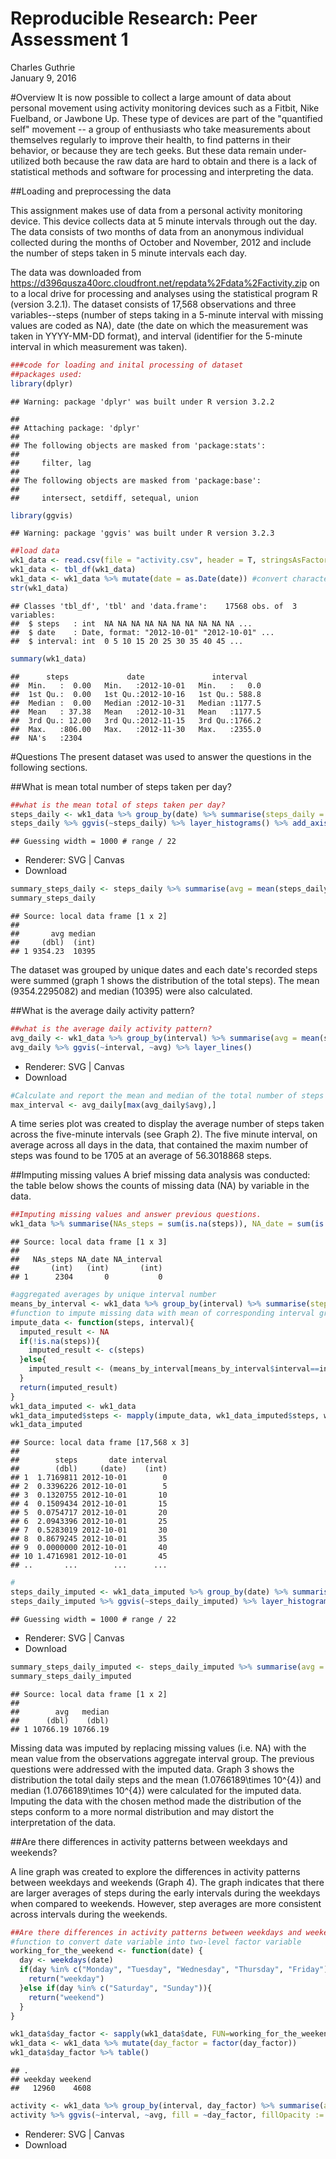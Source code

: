 # Reproducible Research: Peer Assessment 1
Charles Guthrie  
January 9, 2016  

#Overview
It is now possible to collect a large amount of data about personal movement using activity monitoring devices such as a Fitbit, Nike Fuelband, or Jawbone Up. These type of devices are part of the "quantified self" movement -- a group of enthusiasts who take measurements about themselves regularly to improve their health, to find patterns in their behavior, or because they are tech geeks. But these data remain under-utilized both because the raw data are hard to obtain and there is a lack of statistical methods and software for processing and interpreting the data.  

##Loading and preprocessing the data

This assignment makes use of data from a personal activity monitoring device. This device collects data at 5 minute intervals through out the day. The data consists of two months of data from an anonymous individual collected during the months of October and November, 2012 and include the number of steps taken in 5 minute intervals each day.  

The data was downloaded from https://d396qusza40orc.cloudfront.net/repdata%2Fdata%2Factivity.zip on to a local drive for processing and analyses using the statistical program R (version 3.2.1).  The dataset consists of 17,568 observations and three variables--steps (number of steps taking in a 5-minute interval with missing values are coded as NA), date (the date on which the measurement was taken in YYYY-MM-DD format), and interval (identifier for the 5-minute interval in which measurement was taken).


```r
###code for loading and inital processing of dataset
##packages used: 
library(dplyr)
```

```
## Warning: package 'dplyr' was built under R version 3.2.2
```

```
## 
## Attaching package: 'dplyr'
## 
## The following objects are masked from 'package:stats':
## 
##     filter, lag
## 
## The following objects are masked from 'package:base':
## 
##     intersect, setdiff, setequal, union
```

```r
library(ggvis)
```

```
## Warning: package 'ggvis' was built under R version 3.2.3
```

```r
##load data 
wk1_data <- read.csv(file = "activity.csv", header = T, stringsAsFactors = F) 
wk1_data <- tbl_df(wk1_data)
wk1_data <- wk1_data %>% mutate(date = as.Date(date)) #convert character data type to date data type 
str(wk1_data)
```

```
## Classes 'tbl_df', 'tbl' and 'data.frame':	17568 obs. of  3 variables:
##  $ steps   : int  NA NA NA NA NA NA NA NA NA NA ...
##  $ date    : Date, format: "2012-10-01" "2012-10-01" ...
##  $ interval: int  0 5 10 15 20 25 30 35 40 45 ...
```

```r
summary(wk1_data)
```

```
##      steps             date               interval     
##  Min.   :  0.00   Min.   :2012-10-01   Min.   :   0.0  
##  1st Qu.:  0.00   1st Qu.:2012-10-16   1st Qu.: 588.8  
##  Median :  0.00   Median :2012-10-31   Median :1177.5  
##  Mean   : 37.38   Mean   :2012-10-31   Mean   :1177.5  
##  3rd Qu.: 12.00   3rd Qu.:2012-11-15   3rd Qu.:1766.2  
##  Max.   :806.00   Max.   :2012-11-30   Max.   :2355.0  
##  NA's   :2304
```

#Questions
The present dataset was used to answer the questions in the following sections.  

##What is mean total number of steps taken per day?
  


```r
##what is the mean total of steps taken per day?
steps_daily <- wk1_data %>% group_by(date) %>% summarise(steps_daily = sum(steps, na.rm =T))
steps_daily %>% ggvis(~steps_daily) %>% layer_histograms() %>% add_axis("x", title = "Graph 1: Step Daily")
```

```
## Guessing width = 1000 # range / 22
```

<!--html_preserve--><div id="plot_id210416625-container" class="ggvis-output-container">
<div id="plot_id210416625" class="ggvis-output"></div>
<div class="plot-gear-icon">
<nav class="ggvis-control">
<a class="ggvis-dropdown-toggle" title="Controls" onclick="return false;"></a>
<ul class="ggvis-dropdown">
<li>
Renderer: 
<a id="plot_id210416625_renderer_svg" class="ggvis-renderer-button" onclick="return false;" data-plot-id="plot_id210416625" data-renderer="svg">SVG</a>
 | 
<a id="plot_id210416625_renderer_canvas" class="ggvis-renderer-button" onclick="return false;" data-plot-id="plot_id210416625" data-renderer="canvas">Canvas</a>
</li>
<li>
<a id="plot_id210416625_download" class="ggvis-download" data-plot-id="plot_id210416625">Download</a>
</li>
</ul>
</nav>
</div>
</div>
<script type="text/javascript">
var plot_id210416625_spec = {
  "data": [
    {
      "name": ".0/bin1/stack2",
      "format": {
        "type": "csv",
        "parse": {
          "xmin_": "number",
          "xmax_": "number",
          "stack_upr_": "number",
          "stack_lwr_": "number"
        }
      },
      "values": "\"xmin_\",\"xmax_\",\"stack_upr_\",\"stack_lwr_\"\n-500,500,10,0\n500,1500,0,0\n1500,2500,1,0\n2500,3500,1,0\n3500,4500,1,0\n4500,5500,2,0\n5500,6500,0,0\n6500,7500,3,0\n7500,8500,2,0\n8500,9500,3,0\n9500,10500,9,0\n10500,11500,7,0\n11500,12500,4,0\n12500,13500,7,0\n13500,14500,3,0\n14500,15500,5,0\n15500,16500,0,0\n16500,17500,1,0\n17500,18500,0,0\n18500,19500,0,0\n19500,20500,1,0\n20500,21500,1,0"
    },
    {
      "name": "scale/x",
      "format": {
        "type": "csv",
        "parse": {
          "domain": "number"
        }
      },
      "values": "\"domain\"\n-1600\n22600"
    },
    {
      "name": "scale/y",
      "format": {
        "type": "csv",
        "parse": {
          "domain": "number"
        }
      },
      "values": "\"domain\"\n0\n10.5"
    }
  ],
  "scales": [
    {
      "name": "x",
      "domain": {
        "data": "scale/x",
        "field": "data.domain"
      },
      "zero": false,
      "nice": false,
      "clamp": false,
      "range": "width"
    },
    {
      "name": "y",
      "domain": {
        "data": "scale/y",
        "field": "data.domain"
      },
      "zero": false,
      "nice": false,
      "clamp": false,
      "range": "height"
    }
  ],
  "marks": [
    {
      "type": "rect",
      "properties": {
        "update": {
          "stroke": {
            "value": "#000000"
          },
          "fill": {
            "value": "#333333"
          },
          "x": {
            "scale": "x",
            "field": "data.xmin_"
          },
          "x2": {
            "scale": "x",
            "field": "data.xmax_"
          },
          "y": {
            "scale": "y",
            "field": "data.stack_upr_"
          },
          "y2": {
            "scale": "y",
            "field": "data.stack_lwr_"
          }
        },
        "ggvis": {
          "data": {
            "value": ".0/bin1/stack2"
          }
        }
      },
      "from": {
        "data": ".0/bin1/stack2"
      }
    }
  ],
  "legends": [],
  "axes": [
    {
      "type": "x",
      "scale": "x",
      "orient": "bottom",
      "title": "Graph 1: Step Daily",
      "layer": "back",
      "grid": true
    },
    {
      "type": "y",
      "scale": "y",
      "orient": "left",
      "layer": "back",
      "grid": true,
      "title": "count"
    }
  ],
  "padding": null,
  "ggvis_opts": {
    "keep_aspect": false,
    "resizable": true,
    "padding": {},
    "duration": 250,
    "renderer": "svg",
    "hover_duration": 0,
    "width": 672,
    "height": 480
  },
  "handlers": null
};
ggvis.getPlot("plot_id210416625").parseSpec(plot_id210416625_spec);
</script><!--/html_preserve-->

```r
summary_steps_daily <- steps_daily %>% summarise(avg = mean(steps_daily, na.rm = T), median = median(steps_daily, na.rm =T))
summary_steps_daily
```

```
## Source: local data frame [1 x 2]
## 
##       avg median
##     (dbl)  (int)
## 1 9354.23  10395
```

The dataset was grouped by unique dates and each date's recorded steps were summed (graph 1 shows the distribution of the total steps).  The mean (9354.2295082) and median (10395) were also calculated.


##What is the average daily activity pattern?

```r
##what is the average daily activity pattern? 
avg_daily <- wk1_data %>% group_by(interval) %>% summarise(avg = mean(steps, na.rm = T))
avg_daily %>% ggvis(~interval, ~avg) %>% layer_lines()
```

<!--html_preserve--><div id="plot_id979734680-container" class="ggvis-output-container">
<div id="plot_id979734680" class="ggvis-output"></div>
<div class="plot-gear-icon">
<nav class="ggvis-control">
<a class="ggvis-dropdown-toggle" title="Controls" onclick="return false;"></a>
<ul class="ggvis-dropdown">
<li>
Renderer: 
<a id="plot_id979734680_renderer_svg" class="ggvis-renderer-button" onclick="return false;" data-plot-id="plot_id979734680" data-renderer="svg">SVG</a>
 | 
<a id="plot_id979734680_renderer_canvas" class="ggvis-renderer-button" onclick="return false;" data-plot-id="plot_id979734680" data-renderer="canvas">Canvas</a>
</li>
<li>
<a id="plot_id979734680_download" class="ggvis-download" data-plot-id="plot_id979734680">Download</a>
</li>
</ul>
</nav>
</div>
</div>
<script type="text/javascript">
var plot_id979734680_spec = {
  "data": [
    {
      "name": ".0/arrange1",
      "format": {
        "type": "csv",
        "parse": {
          "interval": "number",
          "avg": "number"
        }
      },
      "values": "\"interval\",\"avg\"\n0,1.71698113207547\n5,0.339622641509434\n10,0.132075471698113\n15,0.150943396226415\n20,0.0754716981132075\n25,2.09433962264151\n30,0.528301886792453\n35,0.867924528301887\n40,0\n45,1.47169811320755\n50,0.30188679245283\n55,0.132075471698113\n100,0.320754716981132\n105,0.679245283018868\n110,0.150943396226415\n115,0.339622641509434\n120,0\n125,1.11320754716981\n130,1.83018867924528\n135,0.169811320754717\n140,0.169811320754717\n145,0.377358490566038\n150,0.264150943396226\n155,0\n200,0\n205,0\n210,1.13207547169811\n215,0\n220,0\n225,0.132075471698113\n230,0\n235,0.226415094339623\n240,0\n245,0\n250,1.54716981132075\n255,0.943396226415094\n300,0\n305,0\n310,0\n315,0\n320,0.207547169811321\n325,0.622641509433962\n330,1.62264150943396\n335,0.584905660377358\n340,0.490566037735849\n345,0.0754716981132075\n350,0\n355,0\n400,1.18867924528302\n405,0.943396226415094\n410,2.56603773584906\n415,0\n420,0.339622641509434\n425,0.358490566037736\n430,4.11320754716981\n435,0.660377358490566\n440,3.49056603773585\n445,0.830188679245283\n450,3.11320754716981\n455,1.11320754716981\n500,0\n505,1.56603773584906\n510,3\n515,2.24528301886792\n520,3.32075471698113\n525,2.9622641509434\n530,2.09433962264151\n535,6.05660377358491\n540,16.0188679245283\n545,18.3396226415094\n550,39.4528301886792\n555,44.4905660377358\n600,31.4905660377358\n605,49.2641509433962\n610,53.7735849056604\n615,63.4528301886792\n620,49.9622641509434\n625,47.0754716981132\n630,52.1509433962264\n635,39.3396226415094\n640,44.0188679245283\n645,44.1698113207547\n650,37.3584905660377\n655,49.0377358490566\n700,43.811320754717\n705,44.377358490566\n710,50.5094339622642\n715,54.5094339622642\n720,49.9245283018868\n725,50.9811320754717\n730,55.6792452830189\n735,44.3207547169811\n740,52.2641509433962\n745,69.5471698113208\n750,57.8490566037736\n755,56.1509433962264\n800,73.377358490566\n805,68.2075471698113\n810,129.433962264151\n815,157.528301886792\n820,171.150943396226\n825,155.396226415094\n830,177.301886792453\n835,206.169811320755\n840,195.924528301887\n845,179.566037735849\n850,183.396226415094\n855,167.018867924528\n900,143.452830188679\n905,124.037735849057\n910,109.11320754717\n915,108.11320754717\n920,103.716981132075\n925,95.9622641509434\n930,66.2075471698113\n935,45.2264150943396\n940,24.7924528301887\n945,38.7547169811321\n950,34.9811320754717\n955,21.0566037735849\n1000,40.5660377358491\n1005,26.9811320754717\n1010,42.4150943396226\n1015,52.6603773584906\n1020,38.9245283018868\n1025,50.7924528301887\n1030,44.2830188679245\n1035,37.4150943396226\n1040,34.6981132075472\n1045,28.3396226415094\n1050,25.0943396226415\n1055,31.9433962264151\n1100,31.3584905660377\n1105,29.6792452830189\n1110,21.3207547169811\n1115,25.5471698113208\n1120,28.377358490566\n1125,26.4716981132075\n1130,33.4339622641509\n1135,49.9811320754717\n1140,42.0377358490566\n1145,44.6037735849057\n1150,46.0377358490566\n1155,59.188679245283\n1200,63.8679245283019\n1205,87.6981132075472\n1210,94.8490566037736\n1215,92.7735849056604\n1220,63.3962264150943\n1225,50.1698113207547\n1230,54.4716981132075\n1235,32.4150943396226\n1240,26.5283018867925\n1245,37.7358490566038\n1250,45.0566037735849\n1255,67.2830188679245\n1300,42.3396226415094\n1305,39.8867924528302\n1310,43.2641509433962\n1315,40.9811320754717\n1320,46.2452830188679\n1325,56.4339622641509\n1330,42.7547169811321\n1335,25.1320754716981\n1340,39.9622641509434\n1345,53.5471698113208\n1350,47.3207547169811\n1355,60.811320754717\n1400,55.7547169811321\n1405,51.9622641509434\n1410,43.5849056603774\n1415,48.6981132075472\n1420,35.4716981132075\n1425,37.5471698113208\n1430,41.8490566037736\n1435,27.5094339622642\n1440,17.1132075471698\n1445,26.0754716981132\n1450,43.622641509434\n1455,43.7735849056604\n1500,30.0188679245283\n1505,36.0754716981132\n1510,35.4905660377358\n1515,38.8490566037736\n1520,45.9622641509434\n1525,47.7547169811321\n1530,48.1320754716981\n1535,65.3207547169811\n1540,82.9056603773585\n1545,98.6603773584906\n1550,102.11320754717\n1555,83.9622641509434\n1600,62.1320754716981\n1605,64.1320754716981\n1610,74.5471698113208\n1615,63.1698113207547\n1620,56.9056603773585\n1625,59.7735849056604\n1630,43.8679245283019\n1635,38.5660377358491\n1640,44.6603773584906\n1645,45.4528301886792\n1650,46.2075471698113\n1655,43.6792452830189\n1700,46.622641509434\n1705,56.3018867924528\n1710,50.7169811320755\n1715,61.2264150943396\n1720,72.7169811320755\n1725,78.9433962264151\n1730,68.9433962264151\n1735,59.6603773584906\n1740,75.0943396226415\n1745,56.5094339622642\n1750,34.7735849056604\n1755,37.4528301886792\n1800,40.6792452830189\n1805,58.0188679245283\n1810,74.6981132075472\n1815,85.3207547169811\n1820,59.2641509433962\n1825,67.7735849056604\n1830,77.6981132075472\n1835,74.2452830188679\n1840,85.3396226415094\n1845,99.4528301886792\n1850,86.5849056603774\n1855,85.6037735849057\n1900,84.8679245283019\n1905,77.8301886792453\n1910,58.0377358490566\n1915,53.3584905660377\n1920,36.3207547169811\n1925,20.7169811320755\n1930,27.3962264150943\n1935,40.0188679245283\n1940,30.2075471698113\n1945,25.5471698113208\n1950,45.6603773584906\n1955,33.5283018867925\n2000,19.622641509434\n2005,19.0188679245283\n2010,19.3396226415094\n2015,33.3396226415094\n2020,26.811320754717\n2025,21.1698113207547\n2030,27.3018867924528\n2035,21.3396226415094\n2040,19.5471698113208\n2045,21.3207547169811\n2050,32.3018867924528\n2055,20.1509433962264\n2100,15.9433962264151\n2105,17.2264150943396\n2110,23.4528301886792\n2115,19.2452830188679\n2120,12.4528301886792\n2125,8.0188679245283\n2130,14.6603773584906\n2135,16.3018867924528\n2140,8.67924528301887\n2145,7.79245283018868\n2150,8.13207547169811\n2155,2.62264150943396\n2200,1.45283018867925\n2205,3.67924528301887\n2210,4.81132075471698\n2215,8.50943396226415\n2220,7.07547169811321\n2225,8.69811320754717\n2230,9.75471698113208\n2235,2.20754716981132\n2240,0.320754716981132\n2245,0.113207547169811\n2250,1.60377358490566\n2255,4.60377358490566\n2300,3.30188679245283\n2305,2.84905660377358\n2310,0\n2315,0.830188679245283\n2320,0.962264150943396\n2325,1.58490566037736\n2330,2.60377358490566\n2335,4.69811320754717\n2340,3.30188679245283\n2345,0.641509433962264\n2350,0.226415094339623\n2355,1.07547169811321"
    },
    {
      "name": "scale/x",
      "format": {
        "type": "csv",
        "parse": {
          "domain": "number"
        }
      },
      "values": "\"domain\"\n-117.75\n2472.75"
    },
    {
      "name": "scale/y",
      "format": {
        "type": "csv",
        "parse": {
          "domain": "number"
        }
      },
      "values": "\"domain\"\n-10.3084905660377\n216.478301886792"
    }
  ],
  "scales": [
    {
      "name": "x",
      "domain": {
        "data": "scale/x",
        "field": "data.domain"
      },
      "zero": false,
      "nice": false,
      "clamp": false,
      "range": "width"
    },
    {
      "name": "y",
      "domain": {
        "data": "scale/y",
        "field": "data.domain"
      },
      "zero": false,
      "nice": false,
      "clamp": false,
      "range": "height"
    }
  ],
  "marks": [
    {
      "type": "line",
      "properties": {
        "update": {
          "stroke": {
            "value": "#000000"
          },
          "x": {
            "scale": "x",
            "field": "data.interval"
          },
          "y": {
            "scale": "y",
            "field": "data.avg"
          }
        },
        "ggvis": {
          "data": {
            "value": ".0/arrange1"
          }
        }
      },
      "from": {
        "data": ".0/arrange1"
      }
    }
  ],
  "legends": [],
  "axes": [
    {
      "type": "x",
      "scale": "x",
      "orient": "bottom",
      "layer": "back",
      "grid": true,
      "title": "interval"
    },
    {
      "type": "y",
      "scale": "y",
      "orient": "left",
      "layer": "back",
      "grid": true,
      "title": "avg"
    }
  ],
  "padding": null,
  "ggvis_opts": {
    "keep_aspect": false,
    "resizable": true,
    "padding": {},
    "duration": 250,
    "renderer": "svg",
    "hover_duration": 0,
    "width": 672,
    "height": 480
  },
  "handlers": null
};
ggvis.getPlot("plot_id979734680").parseSpec(plot_id979734680_spec);
</script><!--/html_preserve-->

```r
#Calculate and report the mean and median of the total number of steps taken per day
max_interval <- avg_daily[max(avg_daily$avg),]
```

A time series plot was created to display the average number of steps taken across the five-minute intervals (see Graph 2).  The five minute interval, on average across all days in the data, that contained the maxim number of steps was found to be 1705 at an average of 56.3018868 steps. 

##Imputing missing values
A brief missing data analysis was conducted: the table below shows the counts of missing data (NA) by variable in the data. 


```r
##Imputing missing values and answer previous questions.
wk1_data %>% summarise(NAs_steps = sum(is.na(steps)), NA_date = sum(is.na(date)), NA_interval = sum(is.na(interval))) #number of NAs by variable
```

```
## Source: local data frame [1 x 3]
## 
##   NAs_steps NA_date NA_interval
##       (int)   (int)       (int)
## 1      2304       0           0
```

   


```r
#aggregated averages by unique interval number 
means_by_interval <- wk1_data %>% group_by(interval) %>% summarise(steps = mean(steps, na.rm = T)) %>% as.data.frame()
#function to impute missing data with mean of corresponding interval group 
impute_data <- function(steps, interval){
  imputed_result <- NA
  if(!is.na(steps)){
    imputed_result <- c(steps)
  }else{
    imputed_result <- (means_by_interval[means_by_interval$interval==interval, "steps"])
  }
  return(imputed_result)
}
wk1_data_imputed <- wk1_data
wk1_data_imputed$steps <- mapply(impute_data, wk1_data_imputed$steps, wk1_data_imputed$interval)
wk1_data_imputed
```

```
## Source: local data frame [17,568 x 3]
## 
##        steps       date interval
##        (dbl)     (date)    (int)
## 1  1.7169811 2012-10-01        0
## 2  0.3396226 2012-10-01        5
## 3  0.1320755 2012-10-01       10
## 4  0.1509434 2012-10-01       15
## 5  0.0754717 2012-10-01       20
## 6  2.0943396 2012-10-01       25
## 7  0.5283019 2012-10-01       30
## 8  0.8679245 2012-10-01       35
## 9  0.0000000 2012-10-01       40
## 10 1.4716981 2012-10-01       45
## ..       ...        ...      ...
```

```r
#
steps_daily_imputed <- wk1_data_imputed %>% group_by(date) %>% summarise(steps_daily_imputed = sum(steps, na.rm = T))
steps_daily_imputed %>% ggvis(~steps_daily_imputed) %>% layer_histograms() %>% add_axis("x", title = "Graph 3: Imputed Daily Steps Data")
```

```
## Guessing width = 1000 # range / 22
```

<!--html_preserve--><div id="plot_id440570508-container" class="ggvis-output-container">
<div id="plot_id440570508" class="ggvis-output"></div>
<div class="plot-gear-icon">
<nav class="ggvis-control">
<a class="ggvis-dropdown-toggle" title="Controls" onclick="return false;"></a>
<ul class="ggvis-dropdown">
<li>
Renderer: 
<a id="plot_id440570508_renderer_svg" class="ggvis-renderer-button" onclick="return false;" data-plot-id="plot_id440570508" data-renderer="svg">SVG</a>
 | 
<a id="plot_id440570508_renderer_canvas" class="ggvis-renderer-button" onclick="return false;" data-plot-id="plot_id440570508" data-renderer="canvas">Canvas</a>
</li>
<li>
<a id="plot_id440570508_download" class="ggvis-download" data-plot-id="plot_id440570508">Download</a>
</li>
</ul>
</nav>
</div>
</div>
<script type="text/javascript">
var plot_id440570508_spec = {
  "data": [
    {
      "name": ".0/bin1/stack2",
      "format": {
        "type": "csv",
        "parse": {
          "xmin_": "number",
          "xmax_": "number",
          "stack_upr_": "number",
          "stack_lwr_": "number"
        }
      },
      "values": "\"xmin_\",\"xmax_\",\"stack_upr_\",\"stack_lwr_\"\n-500,500,2,0\n500,1500,0,0\n1500,2500,1,0\n2500,3500,1,0\n3500,4500,1,0\n4500,5500,2,0\n5500,6500,0,0\n6500,7500,3,0\n7500,8500,2,0\n8500,9500,3,0\n9500,10500,9,0\n10500,11500,15,0\n11500,12500,4,0\n12500,13500,7,0\n13500,14500,3,0\n14500,15500,5,0\n15500,16500,0,0\n16500,17500,1,0\n17500,18500,0,0\n18500,19500,0,0\n19500,20500,1,0\n20500,21500,1,0"
    },
    {
      "name": "scale/x",
      "format": {
        "type": "csv",
        "parse": {
          "domain": "number"
        }
      },
      "values": "\"domain\"\n-1600\n22600"
    },
    {
      "name": "scale/y",
      "format": {
        "type": "csv",
        "parse": {
          "domain": "number"
        }
      },
      "values": "\"domain\"\n0\n15.75"
    }
  ],
  "scales": [
    {
      "name": "x",
      "domain": {
        "data": "scale/x",
        "field": "data.domain"
      },
      "zero": false,
      "nice": false,
      "clamp": false,
      "range": "width"
    },
    {
      "name": "y",
      "domain": {
        "data": "scale/y",
        "field": "data.domain"
      },
      "zero": false,
      "nice": false,
      "clamp": false,
      "range": "height"
    }
  ],
  "marks": [
    {
      "type": "rect",
      "properties": {
        "update": {
          "stroke": {
            "value": "#000000"
          },
          "fill": {
            "value": "#333333"
          },
          "x": {
            "scale": "x",
            "field": "data.xmin_"
          },
          "x2": {
            "scale": "x",
            "field": "data.xmax_"
          },
          "y": {
            "scale": "y",
            "field": "data.stack_upr_"
          },
          "y2": {
            "scale": "y",
            "field": "data.stack_lwr_"
          }
        },
        "ggvis": {
          "data": {
            "value": ".0/bin1/stack2"
          }
        }
      },
      "from": {
        "data": ".0/bin1/stack2"
      }
    }
  ],
  "legends": [],
  "axes": [
    {
      "type": "x",
      "scale": "x",
      "orient": "bottom",
      "title": "Graph 3: Imputed Daily Steps Data",
      "layer": "back",
      "grid": true
    },
    {
      "type": "y",
      "scale": "y",
      "orient": "left",
      "layer": "back",
      "grid": true,
      "title": "count"
    }
  ],
  "padding": null,
  "ggvis_opts": {
    "keep_aspect": false,
    "resizable": true,
    "padding": {},
    "duration": 250,
    "renderer": "svg",
    "hover_duration": 0,
    "width": 672,
    "height": 480
  },
  "handlers": null
};
ggvis.getPlot("plot_id440570508").parseSpec(plot_id440570508_spec);
</script><!--/html_preserve-->

```r
summary_steps_daily_imputed <- steps_daily_imputed %>% summarise(avg = mean(steps_daily_imputed, na.rm = T), median = median(steps_daily_imputed, na.rm = T))
summary_steps_daily_imputed
```

```
## Source: local data frame [1 x 2]
## 
##        avg   median
##      (dbl)    (dbl)
## 1 10766.19 10766.19
```

Missing data was imputed by replacing missing values (i.e. NA) with the mean value from the observations aggregate interval group.  The previous questions were addressed with the imputed data. Graph 3 shows the distribution the total daily steps and the mean (1.0766189\times 10^{4}) and median (1.0766189\times 10^{4}) were calculated for the imputed data.  Imputing the data with the chosen method made the distribution of the steps conform to a more normal distribution and may distort the interpretation of the data. 

##Are there differences in activity patterns between weekdays and weekends?

A line graph was created to explore the differences in activity patterns between weekdays and weekends (Graph 4).  The graph indicates that there are larger averages of steps during the early intervals during the weekdays when compared to weekends.  However, step averages are more consistent across intervals during the weekends.  


```r
##Are there differences in activity patterns between weekdays and weekends?
#function to convert date variable into two-level factor variable
working_for_the_weekend <- function(date) {
  day <- weekdays(date)
  if(day %in% c("Monday", "Tuesday", "Wednesday", "Thursday", "Friday")){
    return("weekday")
  }else if(day %in% c("Saturday", "Sunday")){
    return("weekend")
  }
}

wk1_data$day_factor <- sapply(wk1_data$date, FUN=working_for_the_weekend)
wk1_data <- wk1_data %>% mutate(day_factor = factor(day_factor))
wk1_data$day_factor %>% table()
```

```
## .
## weekday weekend 
##   12960    4608
```

```r
activity <- wk1_data %>% group_by(interval, day_factor) %>% summarise(avg = mean(steps, na.rm = T))
activity %>% ggvis(~interval, ~avg, fill = ~day_factor, fillOpacity := .5) %>% group_by(day_factor) %>% layer_lines() %>% add_axis("x", title = "Graph 4: Weekend and Weekday Intervals")
```

<!--html_preserve--><div id="plot_id998601371-container" class="ggvis-output-container">
<div id="plot_id998601371" class="ggvis-output"></div>
<div class="plot-gear-icon">
<nav class="ggvis-control">
<a class="ggvis-dropdown-toggle" title="Controls" onclick="return false;"></a>
<ul class="ggvis-dropdown">
<li>
Renderer: 
<a id="plot_id998601371_renderer_svg" class="ggvis-renderer-button" onclick="return false;" data-plot-id="plot_id998601371" data-renderer="svg">SVG</a>
 | 
<a id="plot_id998601371_renderer_canvas" class="ggvis-renderer-button" onclick="return false;" data-plot-id="plot_id998601371" data-renderer="canvas">Canvas</a>
</li>
<li>
<a id="plot_id998601371_download" class="ggvis-download" data-plot-id="plot_id998601371">Download</a>
</li>
</ul>
</nav>
</div>
</div>
<script type="text/javascript">
var plot_id998601371_spec = {
  "data": [
    {
      "name": ".0/group_by1/group_by2/arrange3_flat",
      "format": {
        "type": "csv",
        "parse": {
          "interval": "number",
          "avg": "number"
        }
      },
      "values": "\"day_factor\",\"interval\",\"avg\"\n\"weekday\",0,2.33333333333333\n\"weekday\",5,0.461538461538462\n\"weekday\",10,0.179487179487179\n\"weekday\",15,0.205128205128205\n\"weekday\",20,0.102564102564103\n\"weekday\",25,1.51282051282051\n\"weekday\",30,0.717948717948718\n\"weekday\",35,1.17948717948718\n\"weekday\",40,0\n\"weekday\",45,1.84615384615385\n\"weekday\",50,0.41025641025641\n\"weekday\",55,0\n\"weekday\",100,0.435897435897436\n\"weekday\",105,0\n\"weekday\",110,0.205128205128205\n\"weekday\",115,0.461538461538462\n\"weekday\",120,0\n\"weekday\",125,1.51282051282051\n\"weekday\",130,2.28205128205128\n\"weekday\",135,0\n\"weekday\",140,0.230769230769231\n\"weekday\",145,0.230769230769231\n\"weekday\",150,0.358974358974359\n\"weekday\",155,0\n\"weekday\",200,0\n\"weekday\",205,0\n\"weekday\",210,1.43589743589744\n\"weekday\",215,0\n\"weekday\",220,0\n\"weekday\",225,0.179487179487179\n\"weekday\",230,0\n\"weekday\",235,0.307692307692308\n\"weekday\",240,0\n\"weekday\",245,0\n\"weekday\",250,2.1025641025641\n\"weekday\",255,1.28205128205128\n\"weekday\",300,0\n\"weekday\",305,0\n\"weekday\",310,0\n\"weekday\",315,0\n\"weekday\",320,0\n\"weekday\",325,0.846153846153846\n\"weekday\",330,1.17948717948718\n\"weekday\",335,0.512820512820513\n\"weekday\",340,0.41025641025641\n\"weekday\",345,0.102564102564103\n\"weekday\",350,0\n\"weekday\",355,0\n\"weekday\",400,0.128205128205128\n\"weekday\",405,1.28205128205128\n\"weekday\",410,2.17948717948718\n\"weekday\",415,0\n\"weekday\",420,0.461538461538462\n\"weekday\",425,0\n\"weekday\",430,3.25641025641026\n\"weekday\",435,0.153846153846154\n\"weekday\",440,3.82051282051282\n\"weekday\",445,0.897435897435897\n\"weekday\",450,2.23076923076923\n\"weekday\",455,0.666666666666667\n\"weekday\",500,0\n\"weekday\",505,2.12820512820513\n\"weekday\",510,4.07692307692308\n\"weekday\",515,2.17948717948718\n\"weekday\",520,4.35897435897436\n\"weekday\",525,2.66666666666667\n\"weekday\",530,2.84615384615385\n\"weekday\",535,8.23076923076923\n\"weekday\",540,21.0769230769231\n\"weekday\",545,24.4615384615385\n\"weekday\",550,52.025641025641\n\"weekday\",555,58.0769230769231\n\"weekday\",600,42.7948717948718\n\"weekday\",605,66.9487179487179\n\"weekday\",610,72.5897435897436\n\"weekday\",615,79.2564102564103\n\"weekday\",620,66.0769230769231\n\"weekday\",625,62.025641025641\n\"weekday\",630,68.6410256410256\n\"weekday\",635,49.3076923076923\n\"weekday\",640,57.4615384615385\n\"weekday\",645,56.5128205128205\n\"weekday\",650,48.5384615384615\n\"weekday\",655,62.1794871794872\n\"weekday\",700,51.6410256410256\n\"weekday\",705,51.8205128205128\n\"weekday\",710,63.7948717948718\n\"weekday\",715,71.6153846153846\n\"weekday\",720,65.1282051282051\n\"weekday\",725,60.3589743589744\n\"weekday\",730,67.8461538461538\n\"weekday\",735,55.8974358974359\n\"weekday\",740,64.3333333333333\n\"weekday\",745,85.5128205128205\n\"weekday\",750,69.2564102564103\n\"weekday\",755,68.1794871794872\n\"weekday\",800,84.1538461538462\n\"weekday\",805,72.5384615384615\n\"weekday\",810,146.25641025641\n\"weekday\",815,185.74358974359\n\"weekday\",820,205.102564102564\n\"weekday\",825,187.948717948718\n\"weekday\",830,202.205128205128\n\"weekday\",835,234.102564102564\n\"weekday\",840,222.435897435897\n\"weekday\",845,186.589743589744\n\"weekday\",850,192.435897435897\n\"weekday\",855,178.641025641026\n\"weekday\",900,171.384615384615\n\"weekday\",905,126.051282051282\n\"weekday\",910,91.6153846153846\n\"weekday\",915,84.1025641025641\n\"weekday\",920,103.512820512821\n\"weekday\",925,91.9230769230769\n\"weekday\",930,57.3333333333333\n\"weekday\",935,34.4102564102564\n\"weekday\",940,27.8717948717949\n\"weekday\",945,41.1794871794872\n\"weekday\",950,39.7692307692308\n\"weekday\",955,17.1025641025641\n\"weekday\",1000,37.4615384615385\n\"weekday\",1005,16.8717948717949\n\"weekday\",1010,38.5641025641026\n\"weekday\",1015,47.0769230769231\n\"weekday\",1020,29.025641025641\n\"weekday\",1025,32.7435897435897\n\"weekday\",1030,31.4102564102564\n\"weekday\",1035,22.2307692307692\n\"weekday\",1040,21.7948717948718\n\"weekday\",1045,25.5384615384615\n\"weekday\",1050,21.5641025641026\n\"weekday\",1055,21.9230769230769\n\"weekday\",1100,20.2051282051282\n\"weekday\",1105,24.3846153846154\n\"weekday\",1110,10.2051282051282\n\"weekday\",1115,14.8461538461538\n\"weekday\",1120,23.5384615384615\n\"weekday\",1125,23.3076923076923\n\"weekday\",1130,32.6666666666667\n\"weekday\",1135,50.2307692307692\n\"weekday\",1140,44.9487179487179\n\"weekday\",1145,48.4358974358974\n\"weekday\",1150,50.7435897435897\n\"weekday\",1155,55.6666666666667\n\"weekday\",1200,54.4615384615385\n\"weekday\",1205,70.5641025641026\n\"weekday\",1210,81.9230769230769\n\"weekday\",1215,72.5897435897436\n\"weekday\",1220,46.4615384615385\n\"weekday\",1225,46.3076923076923\n\"weekday\",1230,63.8205128205128\n\"weekday\",1235,30.4871794871795\n\"weekday\",1240,21.2820512820513\n\"weekday\",1245,28.025641025641\n\"weekday\",1250,30.8974358974359\n\"weekday\",1255,54.9487179487179\n\"weekday\",1300,21.8717948717949\n\"weekday\",1305,23.5641025641026\n\"weekday\",1310,21.6923076923077\n\"weekday\",1315,11.7435897435897\n\"weekday\",1320,34\n\"weekday\",1325,43.0769230769231\n\"weekday\",1330,30.0769230769231\n\"weekday\",1335,23.025641025641\n\"weekday\",1340,22.974358974359\n\"weekday\",1345,38.1282051282051\n\"weekday\",1350,22.2307692307692\n\"weekday\",1355,32.5641025641026\n\"weekday\",1400,45.5641025641026\n\"weekday\",1405,37.6410256410256\n\"weekday\",1410,30.3589743589744\n\"weekday\",1415,44.4871794871795\n\"weekday\",1420,26.2564102564103\n\"weekday\",1425,29.7179487179487\n\"weekday\",1430,29.8974358974359\n\"weekday\",1435,12.5128205128205\n\"weekday\",1440,10.6923076923077\n\"weekday\",1445,21.3589743589744\n\"weekday\",1450,41.5897435897436\n\"weekday\",1455,37.4358974358974\n\"weekday\",1500,31\n\"weekday\",1505,34.8974358974359\n\"weekday\",1510,29.1025641025641\n\"weekday\",1515,30.8461538461538\n\"weekday\",1520,38.9230769230769\n\"weekday\",1525,35.7435897435897\n\"weekday\",1530,41.2051282051282\n\"weekday\",1535,48.7179487179487\n\"weekday\",1540,91.7435897435897\n\"weekday\",1545,95.4358974358974\n\"weekday\",1550,92.6923076923077\n\"weekday\",1555,68.2051282051282\n\"weekday\",1600,44.5384615384615\n\"weekday\",1605,42.2820512820513\n\"weekday\",1610,53.8461538461538\n\"weekday\",1615,31.974358974359\n\"weekday\",1620,22.1794871794872\n\"weekday\",1625,24.8717948717949\n\"weekday\",1630,19.2307692307692\n\"weekday\",1635,19.2564102564103\n\"weekday\",1640,22.974358974359\n\"weekday\",1645,29.9230769230769\n\"weekday\",1650,24.7692307692308\n\"weekday\",1655,30.6923076923077\n\"weekday\",1700,20.025641025641\n\"weekday\",1705,43.2051282051282\n\"weekday\",1710,31.6410256410256\n\"weekday\",1715,46.0512820512821\n\"weekday\",1720,58.1794871794872\n\"weekday\",1725,71.3589743589744\n\"weekday\",1730,54.1794871794872\n\"weekday\",1735,66.7692307692308\n\"weekday\",1740,84.0769230769231\n\"weekday\",1745,59.7692307692308\n\"weekday\",1750,34.4615384615385\n\"weekday\",1755,37.6153846153846\n\"weekday\",1800,24.4871794871795\n\"weekday\",1805,44.8717948717949\n\"weekday\",1810,66.0769230769231\n\"weekday\",1815,82.2307692307692\n\"weekday\",1820,61.7179487179487\n\"weekday\",1825,74.3333333333333\n\"weekday\",1830,79.4615384615385\n\"weekday\",1835,82.6153846153846\n\"weekday\",1840,92.6923076923077\n\"weekday\",1845,117.923076923077\n\"weekday\",1850,103.564102564103\n\"weekday\",1855,91.3589743589744\n\"weekday\",1900,87.974358974359\n\"weekday\",1905,77.1282051282051\n\"weekday\",1910,63.0512820512821\n\"weekday\",1915,54.5384615384615\n\"weekday\",1920,38.1282051282051\n\"weekday\",1925,20.5384615384615\n\"weekday\",1930,29.3589743589744\n\"weekday\",1935,46.8974358974359\n\"weekday\",1940,30.025641025641\n\"weekday\",1945,17.5128205128205\n\"weekday\",1950,44.0512820512821\n\"weekday\",1955,26.3333333333333\n\"weekday\",2000,12.4358974358974\n\"weekday\",2005,3.48717948717949\n\"weekday\",2010,4.8974358974359\n\"weekday\",2015,11.1538461538462\n\"weekday\",2020,5.92307692307692\n\"weekday\",2025,3.33333333333333\n\"weekday\",2030,7.07692307692308\n\"weekday\",2035,4.97435897435897\n\"weekday\",2040,7.33333333333333\n\"weekday\",2045,11.8461538461538\n\"weekday\",2050,25\n\"weekday\",2055,16.8717948717949\n\"weekday\",2100,10.6666666666667\n\"weekday\",2105,19.1538461538462\n\"weekday\",2110,29.2820512820513\n\"weekday\",2115,18.8974358974359\n\"weekday\",2120,14.5641025641026\n\"weekday\",2125,8.05128205128205\n\"weekday\",2130,12.5128205128205\n\"weekday\",2135,16.5384615384615\n\"weekday\",2140,6.8974358974359\n\"weekday\",2145,7.56410256410256\n\"weekday\",2150,8.28205128205128\n\"weekday\",2155,3.56410256410256\n\"weekday\",2200,1.53846153846154\n\"weekday\",2205,4.53846153846154\n\"weekday\",2210,6.53846153846154\n\"weekday\",2215,11.5641025641026\n\"weekday\",2220,9.61538461538461\n\"weekday\",2225,11.1794871794872\n\"weekday\",2230,13.2564102564103\n\"weekday\",2235,3\n\"weekday\",2240,0\n\"weekday\",2245,0.153846153846154\n\"weekday\",2250,1.94871794871795\n\"weekday\",2255,1.61538461538462\n\"weekday\",2300,3.58974358974359\n\"weekday\",2305,3.87179487179487\n\"weekday\",2310,0\n\"weekday\",2315,1.12820512820513\n\"weekday\",2320,1.30769230769231\n\"weekday\",2325,1.92307692307692\n\"weekday\",2330,3.1025641025641\n\"weekday\",2335,1.87179487179487\n\"weekday\",2340,2.07692307692308\n\"weekday\",2345,0.205128205128205\n\"weekday\",2350,0.307692307692308\n\"weekday\",2355,1.46153846153846\n\"weekend\",0,0\n\"weekend\",5,0\n\"weekend\",10,0\n\"weekend\",15,0\n\"weekend\",20,0\n\"weekend\",25,3.71428571428571\n\"weekend\",30,0\n\"weekend\",35,0\n\"weekend\",40,0\n\"weekend\",45,0.428571428571429\n\"weekend\",50,0\n\"weekend\",55,0.5\n\"weekend\",100,0\n\"weekend\",105,2.57142857142857\n\"weekend\",110,0\n\"weekend\",115,0\n\"weekend\",120,0\n\"weekend\",125,0\n\"weekend\",130,0.571428571428571\n\"weekend\",135,0.642857142857143\n\"weekend\",140,0\n\"weekend\",145,0.785714285714286\n\"weekend\",150,0\n\"weekend\",155,0\n\"weekend\",200,0\n\"weekend\",205,0\n\"weekend\",210,0.285714285714286\n\"weekend\",215,0\n\"weekend\",220,0\n\"weekend\",225,0\n\"weekend\",230,0\n\"weekend\",235,0\n\"weekend\",240,0\n\"weekend\",245,0\n\"weekend\",250,0\n\"weekend\",255,0\n\"weekend\",300,0\n\"weekend\",305,0\n\"weekend\",310,0\n\"weekend\",315,0\n\"weekend\",320,0.785714285714286\n\"weekend\",325,0\n\"weekend\",330,2.85714285714286\n\"weekend\",335,0.785714285714286\n\"weekend\",340,0.714285714285714\n\"weekend\",345,0\n\"weekend\",350,0\n\"weekend\",355,0\n\"weekend\",400,4.14285714285714\n\"weekend\",405,0\n\"weekend\",410,3.64285714285714\n\"weekend\",415,0\n\"weekend\",420,0\n\"weekend\",425,1.35714285714286\n\"weekend\",430,6.5\n\"weekend\",435,2.07142857142857\n\"weekend\",440,2.57142857142857\n\"weekend\",445,0.642857142857143\n\"weekend\",450,5.57142857142857\n\"weekend\",455,2.35714285714286\n\"weekend\",500,0\n\"weekend\",505,0\n\"weekend\",510,0\n\"weekend\",515,2.42857142857143\n\"weekend\",520,0.428571428571429\n\"weekend\",525,3.78571428571429\n\"weekend\",530,0\n\"weekend\",535,0\n\"weekend\",540,1.92857142857143\n\"weekend\",545,1.28571428571429\n\"weekend\",550,4.42857142857143\n\"weekend\",555,6.64285714285714\n\"weekend\",600,0\n\"weekend\",605,0\n\"weekend\",610,1.35714285714286\n\"weekend\",615,19.4285714285714\n\"weekend\",620,5.07142857142857\n\"weekend\",625,5.42857142857143\n\"weekend\",630,6.21428571428571\n\"weekend\",635,11.5714285714286\n\"weekend\",640,6.57142857142857\n\"weekend\",645,9.78571428571429\n\"weekend\",650,6.21428571428571\n\"weekend\",655,12.4285714285714\n\"weekend\",700,22\n\"weekend\",705,23.6428571428571\n\"weekend\",710,13.5\n\"weekend\",715,6.85714285714286\n\"weekend\",720,7.57142857142857\n\"weekend\",725,24.8571428571429\n\"weekend\",730,21.7857142857143\n\"weekend\",735,12.0714285714286\n\"weekend\",740,18.6428571428571\n\"weekend\",745,25.0714285714286\n\"weekend\",750,26.0714285714286\n\"weekend\",755,22.6428571428571\n\"weekend\",800,43.3571428571429\n\"weekend\",805,56.1428571428571\n\"weekend\",810,82.5714285714286\n\"weekend\",815,78.9285714285714\n\"weekend\",820,76.5714285714286\n\"weekend\",825,64.7142857142857\n\"weekend\",830,107.928571428571\n\"weekend\",835,128.357142857143\n\"weekend\",840,122.071428571429\n\"weekend\",845,160\n\"weekend\",850,158.214285714286\n\"weekend\",855,134.642857142857\n\"weekend\",900,65.6428571428571\n\"weekend\",905,118.428571428571\n\"weekend\",910,157.857142857143\n\"weekend\",915,175\n\"weekend\",920,104.285714285714\n\"weekend\",925,107.214285714286\n\"weekend\",930,90.9285714285714\n\"weekend\",935,75.3571428571429\n\"weekend\",940,16.2142857142857\n\"weekend\",945,32\n\"weekend\",950,21.6428571428571\n\"weekend\",955,32.0714285714286\n\"weekend\",1000,49.2142857142857\n\"weekend\",1005,55.1428571428571\n\"weekend\",1010,53.1428571428571\n\"weekend\",1015,68.2142857142857\n\"weekend\",1020,66.5\n\"weekend\",1025,101.071428571429\n\"weekend\",1030,80.1428571428571\n\"weekend\",1035,79.7142857142857\n\"weekend\",1040,70.6428571428571\n\"weekend\",1045,36.1428571428571\n\"weekend\",1050,34.9285714285714\n\"weekend\",1055,59.8571428571429\n\"weekend\",1100,62.4285714285714\n\"weekend\",1105,44.4285714285714\n\"weekend\",1110,52.2857142857143\n\"weekend\",1115,55.3571428571429\n\"weekend\",1120,41.8571428571429\n\"weekend\",1125,35.2857142857143\n\"weekend\",1130,35.5714285714286\n\"weekend\",1135,49.2857142857143\n\"weekend\",1140,33.9285714285714\n\"weekend\",1145,33.9285714285714\n\"weekend\",1150,32.9285714285714\n\"weekend\",1155,69\n\"weekend\",1200,90.0714285714286\n\"weekend\",1205,135.428571428571\n\"weekend\",1210,130.857142857143\n\"weekend\",1215,149\n\"weekend\",1220,110.571428571429\n\"weekend\",1225,60.9285714285714\n\"weekend\",1230,28.4285714285714\n\"weekend\",1235,37.7857142857143\n\"weekend\",1240,41.1428571428571\n\"weekend\",1245,64.7857142857143\n\"weekend\",1250,84.5\n\"weekend\",1255,101.642857142857\n\"weekend\",1300,99.3571428571429\n\"weekend\",1305,85.3571428571429\n\"weekend\",1310,103.357142857143\n\"weekend\",1315,122.428571428571\n\"weekend\",1320,80.3571428571429\n\"weekend\",1325,93.6428571428571\n\"weekend\",1330,78.0714285714286\n\"weekend\",1335,31\n\"weekend\",1340,87.2857142857143\n\"weekend\",1345,96.5\n\"weekend\",1350,117.214285714286\n\"weekend\",1355,139.5\n\"weekend\",1400,84.1428571428571\n\"weekend\",1405,91.8571428571429\n\"weekend\",1410,80.4285714285714\n\"weekend\",1415,60.4285714285714\n\"weekend\",1420,61.1428571428571\n\"weekend\",1425,59.3571428571429\n\"weekend\",1430,75.1428571428571\n\"weekend\",1435,69.2857142857143\n\"weekend\",1440,35\n\"weekend\",1445,39.2142857142857\n\"weekend\",1450,49.2857142857143\n\"weekend\",1455,61.4285714285714\n\"weekend\",1500,27.2857142857143\n\"weekend\",1505,39.3571428571429\n\"weekend\",1510,53.2857142857143\n\"weekend\",1515,61.1428571428571\n\"weekend\",1520,65.5714285714286\n\"weekend\",1525,81.2142857142857\n\"weekend\",1530,67.4285714285714\n\"weekend\",1535,111.571428571429\n\"weekend\",1540,58.2857142857143\n\"weekend\",1545,107.642857142857\n\"weekend\",1550,128.357142857143\n\"weekend\",1555,127.857142857143\n\"weekend\",1600,111.142857142857\n\"weekend\",1605,125\n\"weekend\",1610,132.214285714286\n\"weekend\",1615,150.071428571429\n\"weekend\",1620,153.642857142857\n\"weekend\",1625,157\n\"weekend\",1630,112.5\n\"weekend\",1635,92.3571428571429\n\"weekend\",1640,105.071428571429\n\"weekend\",1645,88.7142857142857\n\"weekend\",1650,105.928571428571\n\"weekend\",1655,79.8571428571429\n\"weekend\",1700,120.714285714286\n\"weekend\",1705,92.7857142857143\n\"weekend\",1710,103.857142857143\n\"weekend\",1715,103.5\n\"weekend\",1720,113.214285714286\n\"weekend\",1725,100.071428571429\n\"weekend\",1730,110.071428571429\n\"weekend\",1735,39.8571428571429\n\"weekend\",1740,50.0714285714286\n\"weekend\",1745,47.4285714285714\n\"weekend\",1750,35.6428571428571\n\"weekend\",1755,37\n\"weekend\",1800,85.7857142857143\n\"weekend\",1805,94.6428571428571\n\"weekend\",1810,98.7142857142857\n\"weekend\",1815,93.9285714285714\n\"weekend\",1820,52.4285714285714\n\"weekend\",1825,49.5\n\"weekend\",1830,72.7857142857143\n\"weekend\",1835,50.9285714285714\n\"weekend\",1840,64.8571428571429\n\"weekend\",1845,48\n\"weekend\",1850,39.2857142857143\n\"weekend\",1855,69.5714285714286\n\"weekend\",1900,76.2142857142857\n\"weekend\",1905,79.7857142857143\n\"weekend\",1910,44.0714285714286\n\"weekend\",1915,50.0714285714286\n\"weekend\",1920,31.2857142857143\n\"weekend\",1925,21.2142857142857\n\"weekend\",1930,21.9285714285714\n\"weekend\",1935,20.8571428571429\n\"weekend\",1940,30.7142857142857\n\"weekend\",1945,47.9285714285714\n\"weekend\",1950,50.1428571428571\n\"weekend\",1955,53.5714285714286\n\"weekend\",2000,39.6428571428571\n\"weekend\",2005,62.2857142857143\n\"weekend\",2010,59.5714285714286\n\"weekend\",2015,95.1428571428571\n\"weekend\",2020,85\n\"weekend\",2025,70.8571428571429\n\"weekend\",2030,83.6428571428571\n\"weekend\",2035,66.9285714285714\n\"weekend\",2040,53.5714285714286\n\"weekend\",2045,47.7142857142857\n\"weekend\",2050,52.6428571428571\n\"weekend\",2055,29.2857142857143\n\"weekend\",2100,30.6428571428571\n\"weekend\",2105,11.8571428571429\n\"weekend\",2110,7.21428571428571\n\"weekend\",2115,20.2142857142857\n\"weekend\",2120,6.57142857142857\n\"weekend\",2125,7.92857142857143\n\"weekend\",2130,20.6428571428571\n\"weekend\",2135,15.6428571428571\n\"weekend\",2140,13.6428571428571\n\"weekend\",2145,8.42857142857143\n\"weekend\",2150,7.71428571428571\n\"weekend\",2155,0\n\"weekend\",2200,1.21428571428571\n\"weekend\",2205,1.28571428571429\n\"weekend\",2210,0\n\"weekend\",2215,0\n\"weekend\",2220,0\n\"weekend\",2225,1.78571428571429\n\"weekend\",2230,0\n\"weekend\",2235,0\n\"weekend\",2240,1.21428571428571\n\"weekend\",2245,0\n\"weekend\",2250,0.642857142857143\n\"weekend\",2255,12.9285714285714\n\"weekend\",2300,2.5\n\"weekend\",2305,0\n\"weekend\",2310,0\n\"weekend\",2315,0\n\"weekend\",2320,0\n\"weekend\",2325,0.642857142857143\n\"weekend\",2330,1.21428571428571\n\"weekend\",2335,12.5714285714286\n\"weekend\",2340,6.71428571428571\n\"weekend\",2345,1.85714285714286\n\"weekend\",2350,0\n\"weekend\",2355,0"
    },
    {
      "name": ".0/group_by1/group_by2/arrange3",
      "source": ".0/group_by1/group_by2/arrange3_flat",
      "transform": [
        {
          "type": "treefacet",
          "keys": [
            "data.day_factor"
          ]
        }
      ]
    },
    {
      "name": "scale/fill",
      "format": {
        "type": "csv",
        "parse": {}
      },
      "values": "\"domain\"\n\"weekday\"\n\"weekend\""
    },
    {
      "name": "scale/x",
      "format": {
        "type": "csv",
        "parse": {
          "domain": "number"
        }
      },
      "values": "\"domain\"\n-117.75\n2472.75"
    },
    {
      "name": "scale/y",
      "format": {
        "type": "csv",
        "parse": {
          "domain": "number"
        }
      },
      "values": "\"domain\"\n-11.7051282051282\n245.807692307692"
    }
  ],
  "scales": [
    {
      "name": "fill",
      "type": "ordinal",
      "domain": {
        "data": "scale/fill",
        "field": "data.domain"
      },
      "points": true,
      "sort": false,
      "range": "category10"
    },
    {
      "name": "x",
      "domain": {
        "data": "scale/x",
        "field": "data.domain"
      },
      "zero": false,
      "nice": false,
      "clamp": false,
      "range": "width"
    },
    {
      "name": "y",
      "domain": {
        "data": "scale/y",
        "field": "data.domain"
      },
      "zero": false,
      "nice": false,
      "clamp": false,
      "range": "height"
    }
  ],
  "marks": [
    {
      "type": "group",
      "from": {
        "data": ".0/group_by1/group_by2/arrange3"
      },
      "marks": [
        {
          "type": "line",
          "properties": {
            "update": {
              "stroke": {
                "value": "#000000"
              },
              "fill": {
                "scale": "fill",
                "field": "data.day_factor"
              },
              "fillOpacity": {
                "value": 0.5
              },
              "x": {
                "scale": "x",
                "field": "data.interval"
              },
              "y": {
                "scale": "y",
                "field": "data.avg"
              }
            },
            "ggvis": {
              "data": {
                "value": ".0/group_by1/group_by2/arrange3"
              }
            }
          }
        }
      ]
    }
  ],
  "legends": [
    {
      "orient": "right",
      "fill": "fill",
      "title": "day_factor"
    }
  ],
  "axes": [
    {
      "type": "x",
      "scale": "x",
      "orient": "bottom",
      "title": "Graph 4: Weekend and Weekday Intervals",
      "layer": "back",
      "grid": true
    },
    {
      "type": "y",
      "scale": "y",
      "orient": "left",
      "layer": "back",
      "grid": true,
      "title": "avg"
    }
  ],
  "padding": null,
  "ggvis_opts": {
    "keep_aspect": false,
    "resizable": true,
    "padding": {},
    "duration": 250,
    "renderer": "svg",
    "hover_duration": 0,
    "width": 672,
    "height": 480
  },
  "handlers": null
};
ggvis.getPlot("plot_id998601371").parseSpec(plot_id998601371_spec);
</script><!--/html_preserve-->

